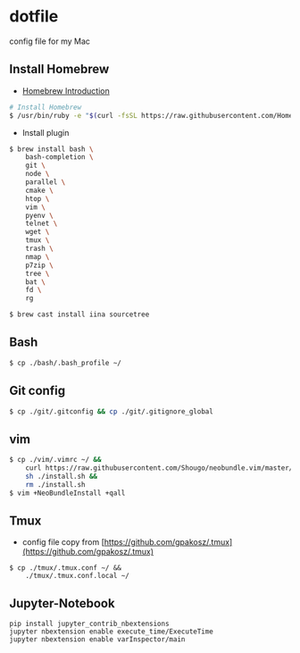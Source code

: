 # dotfile
config file for my Mac

## Install Homebrew
+ [Homebrew Introduction](https://brew.sh/)
```sh
# Install Homebrew
$ /usr/bin/ruby -e "$(curl -fsSL https://raw.githubusercontent.com/Homebrew/install/master/install)"
```

+ Install plugin
```sh
$ brew install bash \
    bash-completion \
    git \
    node \
    parallel \
    cmake \
    htop \
    vim \
    pyenv \
    telnet \
    wget \
    tmux \
    trash \
    nmap \
    p7zip \
    tree \
    bat \
    fd \
    rg

$ brew cast install iina sourcetree
```

## Bash
```sh
$ cp ./bash/.bash_profile ~/
```

## Git config
```sh
$ cp ./git/.gitconfig && cp ./git/.gitignore_global
```

## vim
```sh
$ cp ./vim/.vimrc ~/ &&
    curl https://raw.githubusercontent.com/Shougo/neobundle.vim/master/bin/install.sh > install.sh &&
    sh ./install.sh &&
    rm ./install.sh
$ vim +NeoBundleInstall +qall
```

## Tmux
+ config file copy from [https://github.com/gpakosz/.tmux](https://github.com/gpakosz/.tmux)
```
$ cp ./tmux/.tmux.conf ~/ &&
    ./tmux/.tmux.conf.local ~/
```

## Jupyter-Notebook
```
pip install jupyter_contrib_nbextensions
jupyter nbextension enable execute_time/ExecuteTime
jupyter nbextension enable varInspector/main
```
